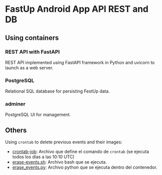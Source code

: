 # FastUp Android App API REST and DB

## Using containers

### REST API with FastAPI

REST API implemented using FastAPI framework in Python and uvicorn to launch as a web server.

### PostgreSQL

Relational SQL database for persisting FestUp data.

### adminer

PostgreSQL UI for management.

## Others

Using `crontab` to delete previous events and their images:
- [crontab-job](./crontab-job): Archivo que define el comando de `crontab` (se ejecuta todos los días a las 10:10 UTC)
- [erase-events.sh](./erase-events.sh): Archivo bash que se ejecuta.
- [erase_events.py](./api/erase_events.py): Archivo python que se ejecuta dentro del contenedor.
